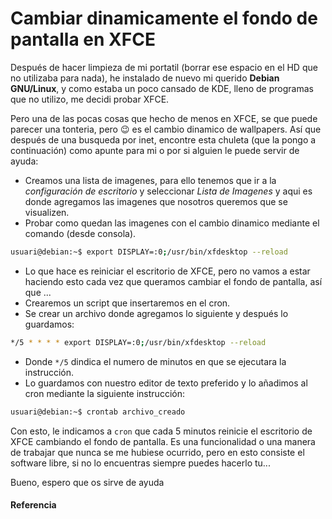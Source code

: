 # Cambiar dinamicamente el fondo de pantalla en XFCE

Después de hacer limpieza de mi portatil (borrar ese espacio en el HD que no utilizaba para nada), he instalado de nuevo mi querido **Debian GNU/Linux**, y como estaba un poco cansado de KDE, lleno de programas que no utilizo, me decidi probar XFCE.

<!--more-->

Pero una de las pocas cosas que hecho de menos en XFCE, se que puede parecer una tonteria, pero 😉 es el cambio dinamico de wallpapers. Así que después de una busqueda por inet, encontre esta chuleta (que la pongo a continuación) como apunte para mi o por si alguien le puede servir de ayuda:
- Creamos una lista de imagenes, para ello tenemos que ir a la *configuración de escritorio* y seleccionar *Lista de Imagenes* y aqui es donde agregamos las imagenes que nosotros queremos que se visualizen.
- Probar como quedan las imagenes con el cambio dinamico mediante el comando (desde consola).

```bash
usuari@debian:~$ export DISPLAY=:0;/usr/bin/xfdesktop --reload
```

- Lo que hace es reiniciar el escritorio de XFCE, pero no vamos a estar haciendo esto cada vez que queramos cambiar el fondo de pantalla, así que ...
- Crearemos un script que insertaremos en el cron.
- Se crear un archivo donde agregamos lo siguiente y después lo guardamos:

```bash
*/5 * * * * export DISPLAY=:0;/usr/bin/xfdesktop --reload
```

- Donde `*/5` dindica el numero de minutos en que se ejecutara la instrucción.
- Lo guardamos con nuestro editor de texto preferido y lo añadimos al cron mediante la siguiente instrucción:

```bash
usuari@debian:~$ crontab archivo_creado
```

Con esto, le indicamos a `cron` que cada 5 minutos reinicie el escritorio de XFCE cambiando el fondo de pantalla. Es una funcionalidad o una manera de trabajar que nunca se me hubiese ocurrido, pero en esto consiste el software libre, si no lo encuentras siempre puedes hacerlo tu...

Bueno, espero que os sirve de ayuda
#### Referencia


